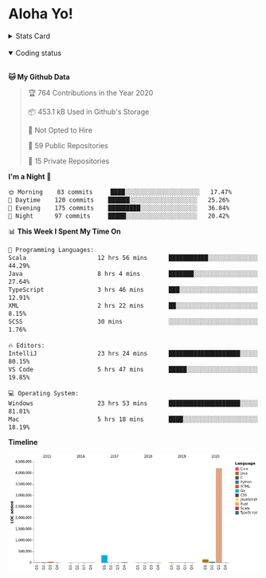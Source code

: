 # Aloha Yo!

<details>
<summary>Stats Card</summary>
 
[![Anurag's github stats](https://github-readme-stats.vercel.app/api?username=GarfieldZHU&show_icons=true&theme=tokyonight)](https://github.com/anuraghazra/github-readme-stats)
 
</details>

<br/>

<details open>

<summary>Coding status</summary>

<br/>

<!--START_SECTION:waka-->
**🐱 My Github Data** 

> 🏆 764 Contributions in the Year 2020
 > 
> 📦 453.1 kB Used in Github's Storage 
 > 
> 🚫 Not Opted to Hire
 > 
> 📜 59 Public Repositories
 > 
> 🔑 15 Private Repositories 

**I'm a Night 🦉** 

```text
🌞 Morning    83 commits     ████░░░░░░░░░░░░░░░░░░░░░   17.47% 
🌆 Daytime    120 commits    ██████░░░░░░░░░░░░░░░░░░░   25.26% 
🌃 Evening    175 commits    █████████░░░░░░░░░░░░░░░░   36.84% 
🌙 Night      97 commits     █████░░░░░░░░░░░░░░░░░░░░   20.42%

```


📊 **This Week I Spent My Time On** 

```text
💬 Programming Languages: 
Scala                    12 hrs 56 mins      ███████████░░░░░░░░░░░░░░   44.29% 
Java                     8 hrs 4 mins        ███████░░░░░░░░░░░░░░░░░░   27.64% 
TypeScript               3 hrs 46 mins       ███░░░░░░░░░░░░░░░░░░░░░░   12.91% 
XML                      2 hrs 22 mins       ██░░░░░░░░░░░░░░░░░░░░░░░   8.15% 
SCSS                     30 mins             ░░░░░░░░░░░░░░░░░░░░░░░░░   1.76%

🔥 Editors: 
IntelliJ                 23 hrs 24 mins      ████████████████████░░░░░   80.15% 
VS Code                  5 hrs 47 mins       █████░░░░░░░░░░░░░░░░░░░░   19.85%

💻 Operating System: 
Windows                  23 hrs 53 mins      ████████████████████░░░░░   81.81% 
Mac                      5 hrs 18 mins       ████░░░░░░░░░░░░░░░░░░░░░   18.19%

```

**Timeline**

![Chart not found](https://github.com/GarfieldZHU/GarfieldZHU/blob/master/charts/bar_graph.png) 


<!--END_SECTION:waka-->

</details>
